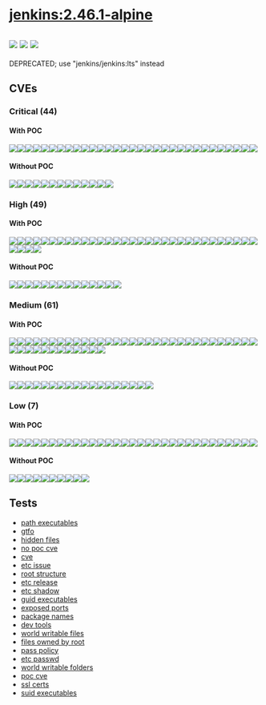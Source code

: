 # [jenkins:2.46.1-alpine](https://hub.docker.com/_/jenkins?tab=tags)
![](https://img.shields.io/static/v1?label=tag&message=2.46.1-alpine&color=blue)
![](https://img.shields.io/badge/Welcome%20to%20Alpine%20Linux%203.5-blue)
![](https://img.shields.io/badge/Kernel%20\r%20on%20an%20\m%20()-blue)
---
<p>
DEPRECATED; use "jenkins/jenkins:lts" instead
</p>

## CVEs
### Critical (44)
#### With POC
[![](https://img.shields.io/badge/🔗%20CVE--2016--1000031-CRITICAL-red)](https://github.com/trickest/cve/blob/main/2016/CVE-2016-1000031.md)[![](https://img.shields.io/badge/🔗%20CVE--2018--3183-CRITICAL-red)](https://github.com/trickest/cve/blob/main/2018/CVE-2018-3183.md)[![](https://img.shields.io/badge/🔗%20CVE--2018--2938-CRITICAL-red)](https://github.com/trickest/cve/blob/main/2018/CVE-2018-2938.md)[![](https://img.shields.io/badge/🔗%20CVE--2015--7501-CRITICAL-red)](https://github.com/trickest/cve/blob/main/2015/CVE-2015-7501.md)[![](https://img.shields.io/badge/🔗%20CVE--2018--1000120-CRITICAL-red)](https://github.com/trickest/cve/blob/main/2018/CVE-2018-1000120.md)[![](https://img.shields.io/badge/🔗%20CVE--2018--1000300-CRITICAL-red)](https://github.com/trickest/cve/blob/main/2018/CVE-2018-1000300.md)[![](https://img.shields.io/badge/🔗%20CVE--2017--8817-CRITICAL-red)](https://github.com/trickest/cve/blob/main/2017/CVE-2017-8817.md)[![](https://img.shields.io/badge/🔗%20CVE--2018--16842-CRITICAL-red)](https://github.com/trickest/cve/blob/main/2018/CVE-2018-16842.md)[![](https://img.shields.io/badge/🔗%20CVE--2017--1000257-CRITICAL-red)](https://github.com/trickest/cve/blob/main/2017/CVE-2017-1000257.md)[![](https://img.shields.io/badge/🔗%20CVE--2018--16839-CRITICAL-red)](https://github.com/trickest/cve/blob/main/2018/CVE-2018-16839.md)[![](https://img.shields.io/badge/🔗%20CVE--2017--8816-CRITICAL-red)](https://github.com/trickest/cve/blob/main/2017/CVE-2017-8816.md)[![](https://img.shields.io/badge/🔗%20CVE--2018--14618-CRITICAL-red)](https://github.com/trickest/cve/blob/main/2018/CVE-2018-14618.md)[![](https://img.shields.io/badge/🔗%20CVE--2018--1000301-CRITICAL-red)](https://github.com/trickest/cve/blob/main/2018/CVE-2018-1000301.md)[![](https://img.shields.io/badge/🔗%20CVE--2018--1000122-CRITICAL-red)](https://github.com/trickest/cve/blob/main/2018/CVE-2018-1000122.md)[![](https://img.shields.io/badge/🔗%20CVE--2018--16840-CRITICAL-red)](https://github.com/trickest/cve/blob/main/2018/CVE-2018-16840.md)[![](https://img.shields.io/badge/🔗%20CVE--2017--8287-CRITICAL-red)](https://github.com/trickest/cve/blob/main/2017/CVE-2017-8287.md)[![](https://img.shields.io/badge/🔗%20CVE--2017--8105-CRITICAL-red)](https://github.com/trickest/cve/blob/main/2017/CVE-2017-8105.md)[![](https://img.shields.io/badge/🔗%20CVE--2018--17456-CRITICAL-red)](https://github.com/trickest/cve/blob/main/2018/CVE-2018-17456.md)[![](https://img.shields.io/badge/🔗%20CVE--2017--1000353-CRITICAL-red)](https://github.com/trickest/cve/blob/main/2017/CVE-2017-1000353.md)[![](https://img.shields.io/badge/🔗%20CVE--2017--7657-CRITICAL-red)](https://github.com/trickest/cve/blob/main/2017/CVE-2017-7657.md)[![](https://img.shields.io/badge/🔗%20CVE--2017--7658-CRITICAL-red)](https://github.com/trickest/cve/blob/main/2017/CVE-2017-7658.md)[![](https://img.shields.io/badge/🔗%20CVE--2018--14599-CRITICAL-red)](https://github.com/trickest/cve/blob/main/2018/CVE-2018-14599.md)[![](https://img.shields.io/badge/🔗%20CVE--2018--14600-CRITICAL-red)](https://github.com/trickest/cve/blob/main/2018/CVE-2018-14600.md)[![](https://img.shields.io/badge/🔗%20CVE--2017--10685-CRITICAL-red)](https://github.com/trickest/cve/blob/main/2017/CVE-2017-10685.md)[![](https://img.shields.io/badge/🔗%20CVE--2017--10684-CRITICAL-red)](https://github.com/trickest/cve/blob/main/2017/CVE-2017-10684.md)[![](https://img.shields.io/badge/🔗%20CVE--2018--1275-CRITICAL-red)](https://github.com/trickest/cve/blob/main/2018/CVE-2018-1275.md)[![](https://img.shields.io/badge/🔗%20CVE--2018--1270-CRITICAL-red)](https://github.com/trickest/cve/blob/main/2018/CVE-2018-1270.md)[![](https://img.shields.io/badge/🔗%20CVE--2022--22965-CRITICAL-red)](https://github.com/trickest/cve/blob/main/2022/CVE-2022-22965.md)[![](https://img.shields.io/badge/🔗%20CVE--2017--10989-CRITICAL-red)](https://github.com/trickest/cve/blob/main/2017/CVE-2017-10989.md)[![](https://img.shields.io/badge/🔗%20CVE--2016--9843-CRITICAL-red)](https://github.com/trickest/cve/blob/main/2016/CVE-2016-9843.md)[![](https://img.shields.io/badge/🔗%20CVE--2016--9841-CRITICAL-red)](https://github.com/trickest/cve/blob/main/2016/CVE-2016-9841.md)
#### Without POC
[![](https://img.shields.io/badge/%20CVE--2018--0500-CRITICAL-red)](https://github.com/trickest/cve/blob/main/2018/CVE-2018-0500.md)[![](https://img.shields.io/badge/%20CVE--2017--8818-CRITICAL-red)](https://github.com/trickest/cve/blob/main/2017/CVE-2017-8818.md)[![](https://img.shields.io/badge/%20CVE--2018--1000005-CRITICAL-red)](https://github.com/trickest/cve/blob/main/2018/CVE-2018-1000005.md)[![](https://img.shields.io/badge/%20CVE--2021--21690-CRITICAL-red)](https://github.com/trickest/cve/blob/main/2021/CVE-2021-21690.md)[![](https://img.shields.io/badge/%20CVE--2021--21696-CRITICAL-red)](https://github.com/trickest/cve/blob/main/2021/CVE-2021-21696.md)[![](https://img.shields.io/badge/%20CVE--2021--21697-CRITICAL-red)](https://github.com/trickest/cve/blob/main/2021/CVE-2021-21697.md)[![](https://img.shields.io/badge/%20CVE--2021--21691-CRITICAL-red)](https://github.com/trickest/cve/blob/main/2021/CVE-2021-21691.md)[![](https://img.shields.io/badge/%20CVE--2021--21685-CRITICAL-red)](https://github.com/trickest/cve/blob/main/2021/CVE-2021-21685.md)[![](https://img.shields.io/badge/%20CVE--2021--21694-CRITICAL-red)](https://github.com/trickest/cve/blob/main/2021/CVE-2021-21694.md)[![](https://img.shields.io/badge/%20CVE--2021--21687-CRITICAL-red)](https://github.com/trickest/cve/blob/main/2021/CVE-2021-21687.md)[![](https://img.shields.io/badge/%20CVE--2021--21689-CRITICAL-red)](https://github.com/trickest/cve/blob/main/2021/CVE-2021-21689.md)[![](https://img.shields.io/badge/%20CVE--2021--21692-CRITICAL-red)](https://github.com/trickest/cve/blob/main/2021/CVE-2021-21692.md)[![](https://img.shields.io/badge/%20CVE--2021--21693-CRITICAL-red)](https://github.com/trickest/cve/blob/main/2021/CVE-2021-21693.md)

### High (49)
#### With POC
[![](https://img.shields.io/badge/🔗%20CVE--2014--0114-HIGH-organge)](https://github.com/trickest/cve/blob/main/2014/CVE-2014-0114.md)[![](https://img.shields.io/badge/🔗%20CVE--2015--6420-HIGH-organge)](https://github.com/trickest/cve/blob/main/2015/CVE-2015-6420.md)[![](https://img.shields.io/badge/🔗%20CVE--2018--3169-HIGH-organge)](https://github.com/trickest/cve/blob/main/2018/CVE-2018-3169.md)[![](https://img.shields.io/badge/🔗%20CVE--2018--3149-HIGH-organge)](https://github.com/trickest/cve/blob/main/2018/CVE-2018-3149.md)[![](https://img.shields.io/badge/🔗%20CVE--2016--9878-HIGH-organge)](https://github.com/trickest/cve/blob/main/2016/CVE-2016-9878.md)[![](https://img.shields.io/badge/🔗%20CVE--2019--10086-HIGH-organge)](https://github.com/trickest/cve/blob/main/2019/CVE-2019-10086.md)[![](https://img.shields.io/badge/🔗%20CVE--2021--35516-HIGH-organge)](https://github.com/trickest/cve/blob/main/2021/CVE-2021-35516.md)[![](https://img.shields.io/badge/🔗%20CVE--2021--35517-HIGH-organge)](https://github.com/trickest/cve/blob/main/2021/CVE-2021-35517.md)[![](https://img.shields.io/badge/🔗%20CVE--2021--36090-HIGH-organge)](https://github.com/trickest/cve/blob/main/2021/CVE-2021-36090.md)[![](https://img.shields.io/badge/🔗%20CVE--2021--35515-HIGH-organge)](https://github.com/trickest/cve/blob/main/2021/CVE-2021-35515.md)[![](https://img.shields.io/badge/🔗%20CVE--2017--16544-HIGH-organge)](https://github.com/trickest/cve/blob/main/2017/CVE-2017-16544.md)[![](https://img.shields.io/badge/🔗%20CVE--2017--1000254-HIGH-organge)](https://github.com/trickest/cve/blob/main/2017/CVE-2017-1000254.md)[![](https://img.shields.io/badge/🔗%20CVE--2018--1000121-HIGH-organge)](https://github.com/trickest/cve/blob/main/2018/CVE-2018-1000121.md)[![](https://img.shields.io/badge/🔗%20CVE--2017--1000117-HIGH-organge)](https://github.com/trickest/cve/blob/main/2017/CVE-2017-1000117.md)[![](https://img.shields.io/badge/🔗%20CVE--2018--11235-HIGH-organge)](https://github.com/trickest/cve/blob/main/2018/CVE-2018-11235.md)[![](https://img.shields.io/badge/🔗%20CVE--2018--11233-HIGH-organge)](https://github.com/trickest/cve/blob/main/2018/CVE-2018-11233.md)[![](https://img.shields.io/badge/🔗%20CVE--2018--1999002-HIGH-organge)](https://github.com/trickest/cve/blob/main/2018/CVE-2018-1999002.md)[![](https://img.shields.io/badge/🔗%20CVE--2017--1000354-HIGH-organge)](https://github.com/trickest/cve/blob/main/2017/CVE-2017-1000354.md)[![](https://img.shields.io/badge/🔗%20CVE--2017--1000356-HIGH-organge)](https://github.com/trickest/cve/blob/main/2017/CVE-2017-1000356.md)[![](https://img.shields.io/badge/🔗%20CVE--2018--1999001-HIGH-organge)](https://github.com/trickest/cve/blob/main/2018/CVE-2018-1999001.md)[![](https://img.shields.io/badge/🔗%20CVE--2021--28165-HIGH-organge)](https://github.com/trickest/cve/blob/main/2021/CVE-2021-28165.md)[![](https://img.shields.io/badge/🔗%20CVE--2017--9735-HIGH-organge)](https://github.com/trickest/cve/blob/main/2017/CVE-2017-9735.md)[![](https://img.shields.io/badge/🔗%20CVE--2020--27216-HIGH-organge)](https://github.com/trickest/cve/blob/main/2020/CVE-2020-27216.md)[![](https://img.shields.io/badge/🔗%20CVE--2018--14598-HIGH-organge)](https://github.com/trickest/cve/blob/main/2018/CVE-2018-14598.md)[![](https://img.shields.io/badge/🔗%20CVE--2018--11813-HIGH-organge)](https://github.com/trickest/cve/blob/main/2018/CVE-2018-11813.md)[![](https://img.shields.io/badge/🔗%20CVE--2017--10790-HIGH-organge)](https://github.com/trickest/cve/blob/main/2017/CVE-2017-10790.md)[![](https://img.shields.io/badge/🔗%20CVE--2017--11112-HIGH-organge)](https://github.com/trickest/cve/blob/main/2017/CVE-2017-11112.md)[![](https://img.shields.io/badge/🔗%20CVE--2017--13728-HIGH-organge)](https://github.com/trickest/cve/blob/main/2017/CVE-2017-13728.md)[![](https://img.shields.io/badge/🔗%20CVE--2017--11113-HIGH-organge)](https://github.com/trickest/cve/blob/main/2017/CVE-2017-11113.md)[![](https://img.shields.io/badge/🔗%20CVE--2017--16879-HIGH-organge)](https://github.com/trickest/cve/blob/main/2017/CVE-2017-16879.md)[![](https://img.shields.io/badge/🔗%20CVE--2018--1272-HIGH-organge)](https://github.com/trickest/cve/blob/main/2018/CVE-2018-1272.md)[![](https://img.shields.io/badge/🔗%20CVE--2018--15756-HIGH-organge)](https://github.com/trickest/cve/blob/main/2018/CVE-2018-15756.md)[![](https://img.shields.io/badge/🔗%20CVE--2018--1000035-HIGH-organge)](https://github.com/trickest/cve/blob/main/2018/CVE-2018-1000035.md)[![](https://img.shields.io/badge/🔗%20CVE--2016--9840-HIGH-organge)](https://github.com/trickest/cve/blob/main/2016/CVE-2016-9840.md)[![](https://img.shields.io/badge/🔗%20CVE--2016--9842-HIGH-organge)](https://github.com/trickest/cve/blob/main/2016/CVE-2016-9842.md)
#### Without POC
[![](https://img.shields.io/badge/%20CVE--2017--7468-HIGH-organge)](https://github.com/trickest/cve/blob/main/2017/CVE-2017-7468.md)[![](https://img.shields.io/badge/%20CVE--2017--9233-HIGH-organge)](https://github.com/trickest/cve/blob/main/2017/CVE-2017-9233.md)[![](https://img.shields.io/badge/%20CVE--2020--2160-HIGH-organge)](https://github.com/trickest/cve/blob/main/2020/CVE-2020-2160.md)[![](https://img.shields.io/badge/%20CVE--2021--21686-HIGH-organge)](https://github.com/trickest/cve/blob/main/2021/CVE-2021-21686.md)[![](https://img.shields.io/badge/%20CVE--2021--21695-HIGH-organge)](https://github.com/trickest/cve/blob/main/2021/CVE-2021-21695.md)[![](https://img.shields.io/badge/%20CVE--2020--2099-HIGH-organge)](https://github.com/trickest/cve/blob/main/2020/CVE-2020-2099.md)[![](https://img.shields.io/badge/%20CVE--2017--7656-HIGH-organge)](https://github.com/trickest/cve/blob/main/2017/CVE-2017-7656.md)[![](https://img.shields.io/badge/%20CVE--2018--6003-HIGH-organge)](https://github.com/trickest/cve/blob/main/2018/CVE-2018-6003.md)[![](https://img.shields.io/badge/%20CVE--2017--6891-HIGH-organge)](https://github.com/trickest/cve/blob/main/2017/CVE-2017-6891.md)[![](https://img.shields.io/badge/%20CVE--2016--5007-HIGH-organge)](https://github.com/trickest/cve/blob/main/2016/CVE-2016-5007.md)[![](https://img.shields.io/badge/%20CVE--2018--8740-HIGH-organge)](https://github.com/trickest/cve/blob/main/2018/CVE-2018-8740.md)[![](https://img.shields.io/badge/%20CVE--2014--8139-HIGH-organge)](https://github.com/trickest/cve/blob/main/2014/CVE-2014-8139.md)[![](https://img.shields.io/badge/%20CVE--2014--8141-HIGH-organge)](https://github.com/trickest/cve/blob/main/2014/CVE-2014-8141.md)[![](https://img.shields.io/badge/%20CVE--2014--8140-HIGH-organge)](https://github.com/trickest/cve/blob/main/2014/CVE-2014-8140.md)

### Medium (61)
#### With POC
[![](https://img.shields.io/badge/🔗%20CVE--2020--2251-MEDIUM-yellow)](https://github.com/trickest/cve/blob/main/2020/CVE-2020-2251.md)[![](https://img.shields.io/badge/🔗%20CVE--2018--3214-MEDIUM-yellow)](https://github.com/trickest/cve/blob/main/2018/CVE-2018-3214.md)[![](https://img.shields.io/badge/🔗%20CVE--2018--3180-MEDIUM-yellow)](https://github.com/trickest/cve/blob/main/2018/CVE-2018-3180.md)[![](https://img.shields.io/badge/🔗%20CVE--2018--2973-MEDIUM-yellow)](https://github.com/trickest/cve/blob/main/2018/CVE-2018-2973.md)[![](https://img.shields.io/badge/🔗%20CVE--2018--2940-MEDIUM-yellow)](https://github.com/trickest/cve/blob/main/2018/CVE-2018-2940.md)[![](https://img.shields.io/badge/🔗%20CVE--2020--1945-MEDIUM-yellow)](https://github.com/trickest/cve/blob/main/2020/CVE-2020-1945.md)[![](https://img.shields.io/badge/🔗%20CVE--2018--11771-MEDIUM-yellow)](https://github.com/trickest/cve/blob/main/2018/CVE-2018-11771.md)[![](https://img.shields.io/badge/🔗%20CVE--2021--29425-MEDIUM-yellow)](https://github.com/trickest/cve/blob/main/2021/CVE-2021-29425.md)[![](https://img.shields.io/badge/🔗%20CVE--2017--1000099-MEDIUM-yellow)](https://github.com/trickest/cve/blob/main/2017/CVE-2017-1000099.md)[![](https://img.shields.io/badge/🔗%20CVE--2017--1000100-MEDIUM-yellow)](https://github.com/trickest/cve/blob/main/2017/CVE-2017-1000100.md)[![](https://img.shields.io/badge/🔗%20CVE--2017--1000101-MEDIUM-yellow)](https://github.com/trickest/cve/blob/main/2017/CVE-2017-1000101.md)[![](https://img.shields.io/badge/🔗%20CVE--2018--6942-MEDIUM-yellow)](https://github.com/trickest/cve/blob/main/2018/CVE-2018-6942.md)[![](https://img.shields.io/badge/🔗%20CVE--2020--17521-MEDIUM-yellow)](https://github.com/trickest/cve/blob/main/2020/CVE-2020-17521.md)[![](https://img.shields.io/badge/🔗%20CVE--2018--10237-MEDIUM-yellow)](https://github.com/trickest/cve/blob/main/2018/CVE-2018-10237.md)[![](https://img.shields.io/badge/🔗%20CVE--2018--3639-MEDIUM-yellow)](https://github.com/trickest/cve/blob/main/2018/CVE-2018-3639.md)[![](https://img.shields.io/badge/🔗%20CVE--2012--5783-MEDIUM-yellow)](https://github.com/trickest/cve/blob/main/2012/CVE-2012-5783.md)[![](https://img.shields.io/badge/🔗%20CVE--2018--1999005-MEDIUM-yellow)](https://github.com/trickest/cve/blob/main/2018/CVE-2018-1999005.md)[![](https://img.shields.io/badge/🔗%20CVE--2020--2103-MEDIUM-yellow)](https://github.com/trickest/cve/blob/main/2020/CVE-2020-2103.md)[![](https://img.shields.io/badge/🔗%20CVE--2021--21615-MEDIUM-yellow)](https://github.com/trickest/cve/blob/main/2021/CVE-2021-21615.md)[![](https://img.shields.io/badge/🔗%20CVE--2018--1999007-MEDIUM-yellow)](https://github.com/trickest/cve/blob/main/2018/CVE-2018-1999007.md)[![](https://img.shields.io/badge/🔗%20CVE--2017--1000355-MEDIUM-yellow)](https://github.com/trickest/cve/blob/main/2017/CVE-2017-1000355.md)[![](https://img.shields.io/badge/🔗%20CVE--2018--1999003-MEDIUM-yellow)](https://github.com/trickest/cve/blob/main/2018/CVE-2018-1999003.md)[![](https://img.shields.io/badge/🔗%20CVE--2018--1999004-MEDIUM-yellow)](https://github.com/trickest/cve/blob/main/2018/CVE-2018-1999004.md)[![](https://img.shields.io/badge/🔗%20CVE--2020--2231-MEDIUM-yellow)](https://github.com/trickest/cve/blob/main/2020/CVE-2020-2231.md)[![](https://img.shields.io/badge/🔗%20CVE--2020--2230-MEDIUM-yellow)](https://github.com/trickest/cve/blob/main/2020/CVE-2020-2230.md)[![](https://img.shields.io/badge/🔗%20CVE--2020--2229-MEDIUM-yellow)](https://github.com/trickest/cve/blob/main/2020/CVE-2020-2229.md)[![](https://img.shields.io/badge/🔗%20CVE--2019--10247-MEDIUM-yellow)](https://github.com/trickest/cve/blob/main/2019/CVE-2019-10247.md)[![](https://img.shields.io/badge/🔗%20CVE--2017--15232-MEDIUM-yellow)](https://github.com/trickest/cve/blob/main/2017/CVE-2017-15232.md)[![](https://img.shields.io/badge/🔗%20CVE--2018--13785-MEDIUM-yellow)](https://github.com/trickest/cve/blob/main/2018/CVE-2018-13785.md)[![](https://img.shields.io/badge/🔗%20CVE--2017--13729-MEDIUM-yellow)](https://github.com/trickest/cve/blob/main/2017/CVE-2017-13729.md)[![](https://img.shields.io/badge/🔗%20CVE--2017--13730-MEDIUM-yellow)](https://github.com/trickest/cve/blob/main/2017/CVE-2017-13730.md)[![](https://img.shields.io/badge/🔗%20CVE--2017--13734-MEDIUM-yellow)](https://github.com/trickest/cve/blob/main/2017/CVE-2017-13734.md)[![](https://img.shields.io/badge/🔗%20CVE--2017--13732-MEDIUM-yellow)](https://github.com/trickest/cve/blob/main/2017/CVE-2017-13732.md)[![](https://img.shields.io/badge/🔗%20CVE--2017--13733-MEDIUM-yellow)](https://github.com/trickest/cve/blob/main/2017/CVE-2017-13733.md)[![](https://img.shields.io/badge/🔗%20CVE--2017--13731-MEDIUM-yellow)](https://github.com/trickest/cve/blob/main/2017/CVE-2017-13731.md)[![](https://img.shields.io/badge/🔗%20CVE--2017--15906-MEDIUM-yellow)](https://github.com/trickest/cve/blob/main/2017/CVE-2017-15906.md)[![](https://img.shields.io/badge/🔗%20CVE--2018--15473-MEDIUM-yellow)](https://github.com/trickest/cve/blob/main/2018/CVE-2018-15473.md)[![](https://img.shields.io/badge/🔗%20CVE--2022--22950-MEDIUM-yellow)](https://github.com/trickest/cve/blob/main/2022/CVE-2022-22950.md)[![](https://img.shields.io/badge/🔗%20CVE--2018--1271-MEDIUM-yellow)](https://github.com/trickest/cve/blob/main/2018/CVE-2018-1271.md)[![](https://img.shields.io/badge/🔗%20CVE--2018--1257-MEDIUM-yellow)](https://github.com/trickest/cve/blob/main/2018/CVE-2018-1257.md)[![](https://img.shields.io/badge/🔗%20CVE--2014--9913-MEDIUM-yellow)](https://github.com/trickest/cve/blob/main/2014/CVE-2014-9913.md)[![](https://img.shields.io/badge/🔗%20CVE--2016--9844-MEDIUM-yellow)](https://github.com/trickest/cve/blob/main/2016/CVE-2016-9844.md)[![](https://img.shields.io/badge/🔗%20CVE--2014--9636-MEDIUM-yellow)](https://github.com/trickest/cve/blob/main/2014/CVE-2014-9636.md)
#### Without POC
[![](https://img.shields.io/badge/%20CVE--2015--3192-MEDIUM-yellow)](https://github.com/trickest/cve/blob/main/2015/CVE-2015-3192.md)[![](https://img.shields.io/badge/%20CVE--2017--15873-MEDIUM-yellow)](https://github.com/trickest/cve/blob/main/2017/CVE-2017-15873.md)[![](https://img.shields.io/badge/%20CVE--2020--2162-MEDIUM-yellow)](https://github.com/trickest/cve/blob/main/2020/CVE-2020-2162.md)[![](https://img.shields.io/badge/%20CVE--2020--2104-MEDIUM-yellow)](https://github.com/trickest/cve/blob/main/2020/CVE-2020-2104.md)[![](https://img.shields.io/badge/%20CVE--2020--2102-MEDIUM-yellow)](https://github.com/trickest/cve/blob/main/2020/CVE-2020-2102.md)[![](https://img.shields.io/badge/%20CVE--2020--2101-MEDIUM-yellow)](https://github.com/trickest/cve/blob/main/2020/CVE-2020-2101.md)[![](https://img.shields.io/badge/%20CVE--2020--2105-MEDIUM-yellow)](https://github.com/trickest/cve/blob/main/2020/CVE-2020-2105.md)[![](https://img.shields.io/badge/%20CVE--2020--2222-MEDIUM-yellow)](https://github.com/trickest/cve/blob/main/2020/CVE-2020-2222.md)[![](https://img.shields.io/badge/%20CVE--2020--2223-MEDIUM-yellow)](https://github.com/trickest/cve/blob/main/2020/CVE-2020-2223.md)[![](https://img.shields.io/badge/%20CVE--2020--2221-MEDIUM-yellow)](https://github.com/trickest/cve/blob/main/2020/CVE-2020-2221.md)[![](https://img.shields.io/badge/%20CVE--2020--2100-MEDIUM-yellow)](https://github.com/trickest/cve/blob/main/2020/CVE-2020-2100.md)[![](https://img.shields.io/badge/%20CVE--2020--2161-MEDIUM-yellow)](https://github.com/trickest/cve/blob/main/2020/CVE-2020-2161.md)[![](https://img.shields.io/badge/%20CVE--2017--17383-MEDIUM-yellow)](https://github.com/trickest/cve/blob/main/2017/CVE-2017-17383.md)[![](https://img.shields.io/badge/%20CVE--2018--12536-MEDIUM-yellow)](https://github.com/trickest/cve/blob/main/2018/CVE-2018-12536.md)[![](https://img.shields.io/badge/%20CVE--2019--10241-MEDIUM-yellow)](https://github.com/trickest/cve/blob/main/2019/CVE-2019-10241.md)[![](https://img.shields.io/badge/%20CVE--2018--16435-MEDIUM-yellow)](https://github.com/trickest/cve/blob/main/2018/CVE-2018-16435.md)[![](https://img.shields.io/badge/%20CVE--2018--1152-MEDIUM-yellow)](https://github.com/trickest/cve/blob/main/2018/CVE-2018-1152.md)[![](https://img.shields.io/badge/%20CVE--2022--22971-MEDIUM-yellow)](https://github.com/trickest/cve/blob/main/2022/CVE-2022-22971.md)

### Low (7)
#### With POC
[![](https://img.shields.io/badge/🔗%20CVE--2018--1000300-LOW-blue)](https://github.com/trickest/cve/blob/main/2018/CVE-2018-1000300.md)[![](https://img.shields.io/badge/🔗%20CVE--2018--16839-LOW-blue)](https://github.com/trickest/cve/blob/main/2018/CVE-2018-16839.md)[![](https://img.shields.io/badge/🔗%20CVE--2017--8816-LOW-blue)](https://github.com/trickest/cve/blob/main/2017/CVE-2017-8816.md)[![](https://img.shields.io/badge/🔗%20CVE--2018--14618-LOW-blue)](https://github.com/trickest/cve/blob/main/2018/CVE-2018-14618.md)[![](https://img.shields.io/badge/🔗%20CVE--2018--1000301-LOW-blue)](https://github.com/trickest/cve/blob/main/2018/CVE-2018-1000301.md)[![](https://img.shields.io/badge/🔗%20CVE--2017--8287-LOW-blue)](https://github.com/trickest/cve/blob/main/2017/CVE-2017-8287.md)[![](https://img.shields.io/badge/🔗%20CVE--2017--8105-LOW-blue)](https://github.com/trickest/cve/blob/main/2017/CVE-2017-8105.md)[![](https://img.shields.io/badge/🔗%20CVE--2017--10685-LOW-blue)](https://github.com/trickest/cve/blob/main/2017/CVE-2017-10685.md)[![](https://img.shields.io/badge/🔗%20CVE--2017--10684-LOW-blue)](https://github.com/trickest/cve/blob/main/2017/CVE-2017-10684.md)[![](https://img.shields.io/badge/🔗%20CVE--2017--10989-LOW-blue)](https://github.com/trickest/cve/blob/main/2017/CVE-2017-10989.md)[![](https://img.shields.io/badge/🔗%20CVE--2018--1999002-LOW-blue)](https://github.com/trickest/cve/blob/main/2018/CVE-2018-1999002.md)[![](https://img.shields.io/badge/🔗%20CVE--2017--1000354-LOW-blue)](https://github.com/trickest/cve/blob/main/2017/CVE-2017-1000354.md)[![](https://img.shields.io/badge/🔗%20CVE--2018--1999001-LOW-blue)](https://github.com/trickest/cve/blob/main/2018/CVE-2018-1999001.md)[![](https://img.shields.io/badge/🔗%20CVE--2017--16879-LOW-blue)](https://github.com/trickest/cve/blob/main/2017/CVE-2017-16879.md)[![](https://img.shields.io/badge/🔗%20CVE--2018--1000035-LOW-blue)](https://github.com/trickest/cve/blob/main/2018/CVE-2018-1000035.md)[![](https://img.shields.io/badge/🔗%20CVE--2018--3136-LOW-blue)](https://github.com/trickest/cve/blob/main/2018/CVE-2018-3136.md)[![](https://img.shields.io/badge/🔗%20CVE--2018--3139-LOW-blue)](https://github.com/trickest/cve/blob/main/2018/CVE-2018-3139.md)[![](https://img.shields.io/badge/🔗%20CVE--2018--2952-LOW-blue)](https://github.com/trickest/cve/blob/main/2018/CVE-2018-2952.md)[![](https://img.shields.io/badge/🔗%20CVE--2022--22968-LOW-blue)](https://github.com/trickest/cve/blob/main/2022/CVE-2022-22968.md)[![](https://img.shields.io/badge/🔗%20CVE--2017--7407-LOW-blue)](https://github.com/trickest/cve/blob/main/2017/CVE-2017-7407.md)[![](https://img.shields.io/badge/🔗%20CVE--2020--8908-LOW-blue)](https://github.com/trickest/cve/blob/main/2020/CVE-2020-8908.md)[![](https://img.shields.io/badge/🔗%20CVE--2021--34428-LOW-blue)](https://github.com/trickest/cve/blob/main/2021/CVE-2021-34428.md)[![](https://img.shields.io/badge/🔗%20CVE--2018--11771-LOW-blue)](https://github.com/trickest/cve/blob/main/2018/CVE-2018-11771.md)[![](https://img.shields.io/badge/🔗%20CVE--2018--10237-LOW-blue)](https://github.com/trickest/cve/blob/main/2018/CVE-2018-10237.md)[![](https://img.shields.io/badge/🔗%20CVE--2018--1999007-LOW-blue)](https://github.com/trickest/cve/blob/main/2018/CVE-2018-1999007.md)[![](https://img.shields.io/badge/🔗%20CVE--2018--1999003-LOW-blue)](https://github.com/trickest/cve/blob/main/2018/CVE-2018-1999003.md)[![](https://img.shields.io/badge/🔗%20CVE--2018--1999004-LOW-blue)](https://github.com/trickest/cve/blob/main/2018/CVE-2018-1999004.md)[![](https://img.shields.io/badge/🔗%20CVE--2018--13785-LOW-blue)](https://github.com/trickest/cve/blob/main/2018/CVE-2018-13785.md)[![](https://img.shields.io/badge/🔗%20CVE--2017--15906-LOW-blue)](https://github.com/trickest/cve/blob/main/2017/CVE-2017-15906.md)[![](https://img.shields.io/badge/🔗%20CVE--2014--9913-LOW-blue)](https://github.com/trickest/cve/blob/main/2014/CVE-2014-9913.md)[![](https://img.shields.io/badge/🔗%20CVE--2016--9844-LOW-blue)](https://github.com/trickest/cve/blob/main/2016/CVE-2016-9844.md)
#### Without POC
[![](https://img.shields.io/badge/%20CVE--2018--0500-LOW-blue)](https://github.com/trickest/cve/blob/main/2018/CVE-2018-0500.md)[![](https://img.shields.io/badge/%20CVE--2021--21696-LOW-blue)](https://github.com/trickest/cve/blob/main/2021/CVE-2021-21696.md)[![](https://img.shields.io/badge/%20CVE--2021--21697-LOW-blue)](https://github.com/trickest/cve/blob/main/2021/CVE-2021-21697.md)[![](https://img.shields.io/badge/%20CVE--2021--21686-LOW-blue)](https://github.com/trickest/cve/blob/main/2021/CVE-2021-21686.md)[![](https://img.shields.io/badge/%20CVE--2021--21695-LOW-blue)](https://github.com/trickest/cve/blob/main/2021/CVE-2021-21695.md)[![](https://img.shields.io/badge/%20CVE--2017--6891-LOW-blue)](https://github.com/trickest/cve/blob/main/2017/CVE-2017-6891.md)[![](https://img.shields.io/badge/%20CVE--2018--8740-LOW-blue)](https://github.com/trickest/cve/blob/main/2018/CVE-2018-8740.md)[![](https://img.shields.io/badge/%20CVE--2017--15873-LOW-blue)](https://github.com/trickest/cve/blob/main/2017/CVE-2017-15873.md)[![](https://img.shields.io/badge/%20CVE--2018--16435-LOW-blue)](https://github.com/trickest/cve/blob/main/2018/CVE-2018-16435.md)[![](https://img.shields.io/badge/%20CVE--2018--1152-LOW-blue)](https://github.com/trickest/cve/blob/main/2018/CVE-2018-1152.md)

## Tests
* [path executables](reports/path-executables.txt)
* [gtfo](reports/gtfo.txt)
* [hidden files](reports/hidden-files.txt)
* [no poc cve](reports/no-poc-cve.txt)
* [cve](reports/cve.txt)
* [etc issue](reports/etc-issue.txt)
* [root structure](reports/root-structure.txt)
* [etc release](reports/etc-release.txt)
* [etc shadow](reports/etc-shadow.txt)
* [guid executables](reports/guid-executables.txt)
* [exposed ports](reports/exposed-ports.txt)
* [package names](reports/package-names.txt)
* [dev tools](reports/dev-tools.txt)
* [world writable files](reports/world-writable-files.txt)
* [files owned by root](reports/files-owned-by-root.txt)
* [pass policy](reports/pass-policy.txt)
* [etc passwd](reports/etc-passwd.txt)
* [world writable folders](reports/world-writable-folders.txt)
* [poc cve](reports/poc-cve.txt)
* [ssl certs](reports/ssl-certs.txt)
* [suid executables](reports/suid-executables.txt)
